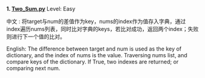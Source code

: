 **1. [Two_Sum.py](https://github.com/Kelv1nYu/LeetCode_Practices/blob/master/Code/Two_Sum.py)**      Level: Easy
      

中文 : 将target与num的差值作为key，nums的index作为值存入字典，通过index遍历nums列表，同时比对字典的keys，若比对成功，返回两个index；失败则进行下一个值的比对。

English: The difference between target and num is used as the key of dictionary, and the index of nums is the value. Traversing nums list, and compare keys of the dictionary. If True, two indexes are returned; or comparing next num.